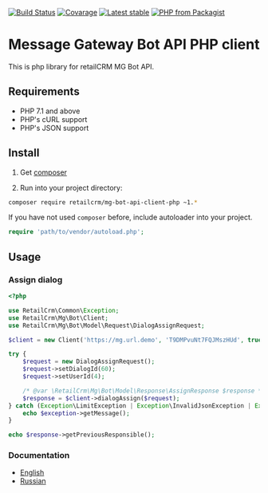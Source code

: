 [![Build Status](https://img.shields.io/travis/retailcrm/mg-bot-api-client-php/master.svg?style=flat-square)](https://travis-ci.org/retailcrm/mg-bot-api-client-php)
[![Covarage](https://img.shields.io/codecov/c/gh/retailcrm/mg-bot-api-client-php/master.svg?style=flat-square)](https://codecov.io/gh/retailcrm/mg-bot-api-client-php)
[![Latest stable](https://img.shields.io/packagist/v/retailcrm/mg-bot-api-client-php.svg?style=flat-square)](https://packagist.org/packages/retailcrm/mg-bot-api-client-php)
[![PHP from Packagist](https://img.shields.io/packagist/php-v/retailcrm/mg-bot-api-client-php.svg?style=flat-square)](https://packagist.org/packages/retailcrm/mg-bot-api-client-php)


# Message Gateway Bot API PHP client

This is php library for retailCRM MG Bot API.

## Requirements

* PHP 7.1 and above
* PHP's cURL support
* PHP's JSON support

## Install

1) Get [composer](https://getcomposer.org/download/)

2) Run into your project directory:
```bash
composer require retailcrm/mg-bot-api-client-php ~1.*
```

If you have not used `composer` before, include autoloader into your project.
```php
require 'path/to/vendor/autoload.php';
```

## Usage

### Assign dialog
```php
<?php

use RetailCrm\Common\Exception;
use RetailCrm\Mg\Bot\Client;
use RetailCrm\Mg\Bot\Model\Request\DialogAssignRequest;

$client = new Client('https://mg.url.demo', 'T9DMPvuNt7FQJMszHUd', true);

try {
    $request = new DialogAssignRequest();
    $request->setDialogId(60);
    $request->setUserId(4);

    /* @var \RetailCrm\Mg\Bot\Model\Response\AssignResponse $response */
    $response = $client->dialogAssign($request);
} catch (Exception\LimitException | Exception\InvalidJsonException | Exception\UnauthorizedException $exception) {
    echo $exception->getMessage();
}

echo $response->getPreviousResponsible();
```

### Documentation

* [English](https://help.retailcrm.pro/Developers/MgBot)
* [Russian](https://help.retailcrm.ru/Developers/MgBot)
